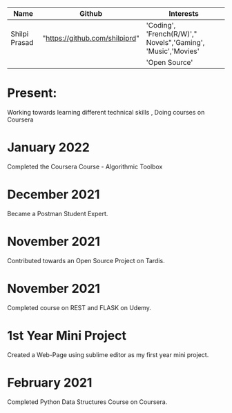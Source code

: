 

Name           | Github                         | Interests
-------------  | -----------------------------  | ------------------
 Shilpi Prasad | "https://github.com/shilpiprd" | 'Coding', 'French(R/W)'," Novels",'Gaming', 'Music','Movies'
               |                                | 'Open Source'


# Present:
Working towards learning different technical skills , 
Doing courses on Coursera


# January 2022
Completed the Coursera Course -  Algorithmic Toolbox

# December 2021
Became a Postman Student Expert. 

# November 2021
Contributed towards an Open Source Project on Tardis. 

# November 2021
Completed course on REST and FLASK on Udemy. 

# 1st Year Mini Project
Created a Web-Page using sublime editor as my first year mini project. 

# February 2021
Completed Python Data Structures Course on Coursera.
